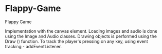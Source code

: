 # Flappy-Game
Flappy Game
<p>Implementation with the canvas element. Loading images and audio is done using the Image and Audio classes. Drawing objects is performed using the Draw () function. To track the player's pressing on any key, using event tracking - addEventListener.</p>
